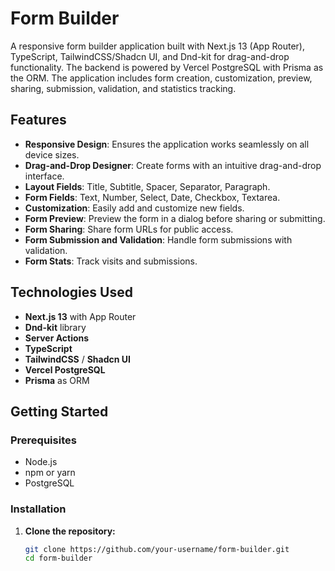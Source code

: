 # Form Builder

A responsive form builder application built with Next.js 13 (App Router), TypeScript, TailwindCSS/Shadcn UI, and Dnd-kit for drag-and-drop functionality. The backend is powered by Vercel PostgreSQL with Prisma as the ORM. The application includes form creation, customization, preview, sharing, submission, validation, and statistics tracking.

## Features

- **Responsive Design**: Ensures the application works seamlessly on all device sizes.
- **Drag-and-Drop Designer**: Create forms with an intuitive drag-and-drop interface.
- **Layout Fields**: Title, Subtitle, Spacer, Separator, Paragraph.
- **Form Fields**: Text, Number, Select, Date, Checkbox, Textarea.
- **Customization**: Easily add and customize new fields.
- **Form Preview**: Preview the form in a dialog before sharing or submitting.
- **Form Sharing**: Share form URLs for public access.
- **Form Submission and Validation**: Handle form submissions with validation.
- **Form Stats**: Track visits and submissions.

## Technologies Used

- **Next.js 13** with App Router
- **Dnd-kit** library
- **Server Actions**
- **TypeScript**
- **TailwindCSS** / **Shadcn UI**
- **Vercel PostgreSQL**
- **Prisma** as ORM

## Getting Started

### Prerequisites

- Node.js
- npm or yarn
- PostgreSQL

### Installation

1. **Clone the repository:**

   ```bash
   git clone https://github.com/your-username/form-builder.git
   cd form-builder
